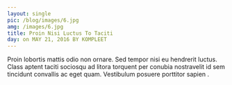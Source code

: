 ```yaml
---
layout: single
pic: /blog/images/6.jpg
amg: /images/6.jpg
title: Proin Nisi Luctus To Taciti
day: on MAY 21, 2016 BY KOMPLEET
---
```



Proin lobortis mattis odio non ornare. Sed tempor nisi eu hendrerit luctus. Class aptent taciti sociosqu ad litora torquent per conubia nostravelit id sem tincidunt convallis ac eget quam. Vestibulum posuere porttitor sapien .
